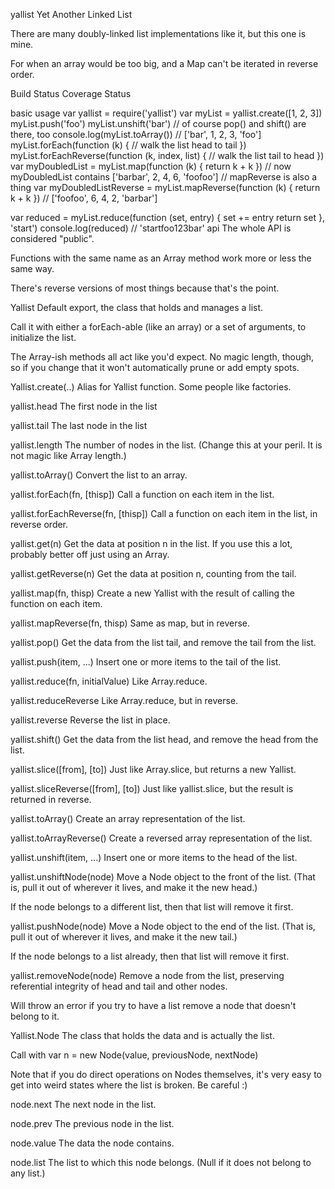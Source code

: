 yallist
Yet Another Linked List

There are many doubly-linked list implementations like it, but this one is mine.

For when an array would be too big, and a Map can't be iterated in reverse order.

Build Status Coverage Status

basic usage
var yallist = require('yallist')
var myList = yallist.create([1, 2, 3])
myList.push('foo')
myList.unshift('bar')
// of course pop() and shift() are there, too
console.log(myList.toArray()) // ['bar', 1, 2, 3, 'foo']
myList.forEach(function (k) {
  // walk the list head to tail
})
myList.forEachReverse(function (k, index, list) {
  // walk the list tail to head
})
var myDoubledList = myList.map(function (k) {
  return k + k
})
// now myDoubledList contains ['barbar', 2, 4, 6, 'foofoo']
// mapReverse is also a thing
var myDoubledListReverse = myList.mapReverse(function (k) {
  return k + k
}) // ['foofoo', 6, 4, 2, 'barbar']

var reduced = myList.reduce(function (set, entry) {
  set += entry
  return set
}, 'start')
console.log(reduced) // 'startfoo123bar'
api
The whole API is considered "public".

Functions with the same name as an Array method work more or less the same way.

There's reverse versions of most things because that's the point.

Yallist
Default export, the class that holds and manages a list.

Call it with either a forEach-able (like an array) or a set of arguments, to initialize the list.

The Array-ish methods all act like you'd expect. No magic length, though, so if you change that it won't automatically prune or add empty spots.

Yallist.create(..)
Alias for Yallist function. Some people like factories.

yallist.head
The first node in the list

yallist.tail
The last node in the list

yallist.length
The number of nodes in the list. (Change this at your peril. It is not magic like Array length.)

yallist.toArray()
Convert the list to an array.

yallist.forEach(fn, [thisp])
Call a function on each item in the list.

yallist.forEachReverse(fn, [thisp])
Call a function on each item in the list, in reverse order.

yallist.get(n)
Get the data at position n in the list. If you use this a lot, probably better off just using an Array.

yallist.getReverse(n)
Get the data at position n, counting from the tail.

yallist.map(fn, thisp)
Create a new Yallist with the result of calling the function on each item.

yallist.mapReverse(fn, thisp)
Same as map, but in reverse.

yallist.pop()
Get the data from the list tail, and remove the tail from the list.

yallist.push(item, ...)
Insert one or more items to the tail of the list.

yallist.reduce(fn, initialValue)
Like Array.reduce.

yallist.reduceReverse
Like Array.reduce, but in reverse.

yallist.reverse
Reverse the list in place.

yallist.shift()
Get the data from the list head, and remove the head from the list.

yallist.slice([from], [to])
Just like Array.slice, but returns a new Yallist.

yallist.sliceReverse([from], [to])
Just like yallist.slice, but the result is returned in reverse.

yallist.toArray()
Create an array representation of the list.

yallist.toArrayReverse()
Create a reversed array representation of the list.

yallist.unshift(item, ...)
Insert one or more items to the head of the list.

yallist.unshiftNode(node)
Move a Node object to the front of the list. (That is, pull it out of wherever it lives, and make it the new head.)

If the node belongs to a different list, then that list will remove it first.

yallist.pushNode(node)
Move a Node object to the end of the list. (That is, pull it out of wherever it lives, and make it the new tail.)

If the node belongs to a list already, then that list will remove it first.

yallist.removeNode(node)
Remove a node from the list, preserving referential integrity of head and tail and other nodes.

Will throw an error if you try to have a list remove a node that doesn't belong to it.

Yallist.Node
The class that holds the data and is actually the list.

Call with var n = new Node(value, previousNode, nextNode)

Note that if you do direct operations on Nodes themselves, it's very easy to get into weird states where the list is broken. Be careful :)

node.next
The next node in the list.

node.prev
The previous node in the list.

node.value
The data the node contains.

node.list
The list to which this node belongs. (Null if it does not belong to any list.)